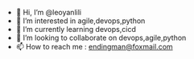 - 👋 Hi, I’m @leoyanlili
- 👀 I’m interested in agile,devops,python
- 🌱 I’m currently learning devops,cicd
- 💞️ I’m looking to collaborate on devops,agile,python
- 📫 How to reach me : endingman@foxmail.com

<!---
leoyanlili/leoyanlili is a ✨ special ✨ repository because its `README.md` (this file) appears on your GitHub profile.
You can click the Preview link to take a look at your changes.
--->
